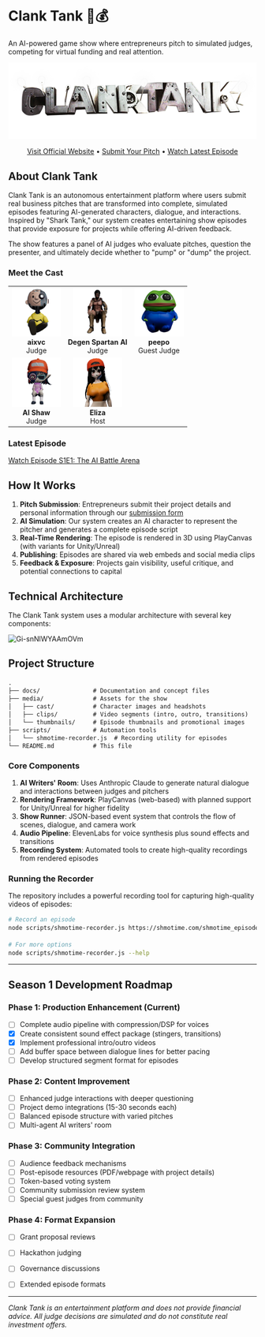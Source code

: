 # Clank Tank 🤖💰

An AI-powered game show where entrepreneurs pitch to simulated judges, competing for virtual funding and real attention.

![Clank Tank Logo](media/logo.png)
<div align="center">
  <a href="https://m3org.com/tv/" target="_blank">Visit Official Website</a> • 
  <a href="https://tally.so/r/3X8EKO" target="_blank">Submit Your Pitch</a> •
  <a href="https://www.youtube.com/watch?v=R-oObQtsksw" target="_blank">Watch Latest Episode</a>
</div>


## About Clank Tank

Clank Tank is an autonomous entertainment platform where users submit real business pitches that are transformed into complete, simulated episodes featuring AI-generated characters, dialogue, and interactions. Inspired by "Shark Tank," our system creates entertaining show episodes that provide exposure for projects while offering AI-driven feedback.

The show features a panel of AI judges who evaluate pitches, question the presenter, and ultimately decide whether to "pump" or "dump" the project.

### Meet the Cast

<div align="center">
  <table>
    <tr>
      <td align="center"><img src="media/cast/aimarc_headshot.png" width="100px" alt="aixvc"/><br /><b>aixvc</b><br />Judge</td>
      <td align="center"><img src="media/cast/spartan_headshot.png" width="100px" alt="Degen Spartan AI"/><br /><b>Degen Spartan AI</b><br />Judge</td>
      <td align="center"><img src="media/cast/peepo_headshot.png" width="100px" alt="peepo"/><br /><b>peepo</b><br />Guest Judge</td>
    </tr>
    <tr>
      <td align="center"><img src="media/cast/aishaw_headshot.png" width="100px" alt="AI Shaw"/><br /><b>AI Shaw</b><br />Judge</td>
      <td align="center"><img src="media/cast/elizahost_headshot.png" width="100px" alt="Eliza"/><br /><b>Eliza</b><br />Host</td>
      <td align="center"></td>
    </tr>
  </table>
</div>

### Latest Episode

[Watch Episode S1E1: The AI Battle Arena](https://www.youtube.com/watch?v=R-oObQtsksw&pp=0gcJCU8JAYcqIYzv)

## How It Works

1. **Pitch Submission**: Entrepreneurs submit their project details and personal information through our [submission form](https://tally.so/r/3X8EKO)
2. **AI Simulation**: Our system creates an AI character to represent the pitcher and generates a complete episode script
3. **Real-Time Rendering**: The episode is rendered in 3D using PlayCanvas (with variants for Unity/Unreal)
4. **Publishing**: Episodes are shared via web embeds and social media clips
5. **Feedback & Exposure**: Projects gain visibility, useful critique, and potential connections to capital

## Technical Architecture

The Clank Tank system uses a modular architecture with several key components:

![Gi-snNlWYAAmOVm](https://github.com/user-attachments/assets/abbfc2c9-b77f-4d59-ad84-e1ca2662abc2)


## Project Structure

```
.
├── docs/               # Documentation and concept files
├── media/              # Assets for the show
│   ├── cast/           # Character images and headshots
│   ├── clips/          # Video segments (intro, outro, transitions)
│   └── thumbnails/     # Episode thumbnails and promotional images
├── scripts/            # Automation tools
│   └── shmotime-recorder.js  # Recording utility for episodes
└── README.md           # This file
```

### Core Components

1. **AI Writers' Room**: Uses Anthropic Claude to generate natural dialogue and interactions between judges and pitchers
2. **Rendering Framework**: PlayCanvas (web-based) with planned support for Unity/Unreal for higher fidelity
3. **Show Runner**: JSON-based event system that controls the flow of scenes, dialogue, and camera work
4. **Audio Pipeline**: ElevenLabs for voice synthesis plus sound effects and transitions
5. **Recording System**: Automated tools to create high-quality recordings from rendered episodes

### Running the Recorder

The repository includes a powerful recording tool for capturing high-quality videos of episodes:

```bash
# Record an episode
node scripts/shmotime-recorder.js https://shmotime.com/shmotime_episode/your-episode-url/

# For more options
node scripts/shmotime-recorder.js --help
```

---

## Season 1 Development Roadmap

### Phase 1: Production Enhancement (Current)
- [ ] Complete audio pipeline with compression/DSP for voices
- [x] Create consistent sound effect package (stingers, transitions)
- [x] Implement professional intro/outro videos
- [ ] Add buffer space between dialogue lines for better pacing
- [ ] Develop structured segment format for episodes

### Phase 2: Content Improvement
- [ ] Enhanced judge interactions with deeper questioning
- [ ] Project demo integrations (15-30 seconds each)
- [ ] Balanced episode structure with varied pitches
- [ ] Multi-agent AI writers' room

### Phase 3: Community Integration
- [ ] Audience feedback mechanisms
- [ ] Post-episode resources (PDF/webpage with project details)
- [ ] Token-based voting system
- [ ] Community submission review system
- [ ] Special guest judges from community

### Phase 4: Format Expansion
- [ ] Grant proposal reviews
- [ ] Hackathon judging
- [ ] Governance discussions
- [ ] Extended episode formats


---

*Clank Tank is an entertainment platform and does not provide financial advice. All judge decisions are simulated and do not constitute real investment offers.*
